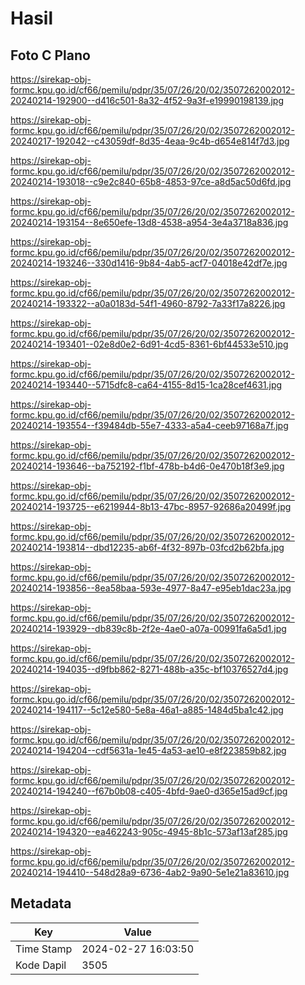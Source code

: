 # Hasil

## Foto C Plano

https://sirekap-obj-formc.kpu.go.id/cf66/pemilu/pdpr/35/07/26/20/02/3507262002012-20240214-192900--d416c501-8a32-4f52-9a3f-e19990198139.jpg

https://sirekap-obj-formc.kpu.go.id/cf66/pemilu/pdpr/35/07/26/20/02/3507262002012-20240217-192042--c43059df-8d35-4eaa-9c4b-d654e814f7d3.jpg

https://sirekap-obj-formc.kpu.go.id/cf66/pemilu/pdpr/35/07/26/20/02/3507262002012-20240214-193018--c9e2c840-65b8-4853-97ce-a8d5ac50d6fd.jpg

https://sirekap-obj-formc.kpu.go.id/cf66/pemilu/pdpr/35/07/26/20/02/3507262002012-20240214-193154--8e650efe-13d8-4538-a954-3e4a3718a836.jpg

https://sirekap-obj-formc.kpu.go.id/cf66/pemilu/pdpr/35/07/26/20/02/3507262002012-20240214-193246--330d1416-9b84-4ab5-acf7-04018e42df7e.jpg

https://sirekap-obj-formc.kpu.go.id/cf66/pemilu/pdpr/35/07/26/20/02/3507262002012-20240214-193322--a0a0183d-54f1-4960-8792-7a33f17a8226.jpg

https://sirekap-obj-formc.kpu.go.id/cf66/pemilu/pdpr/35/07/26/20/02/3507262002012-20240214-193401--02e8d0e2-6d91-4cd5-8361-6bf44533e510.jpg

https://sirekap-obj-formc.kpu.go.id/cf66/pemilu/pdpr/35/07/26/20/02/3507262002012-20240214-193440--5715dfc8-ca64-4155-8d15-1ca28cef4631.jpg

https://sirekap-obj-formc.kpu.go.id/cf66/pemilu/pdpr/35/07/26/20/02/3507262002012-20240214-193554--f39484db-55e7-4333-a5a4-ceeb97168a7f.jpg

https://sirekap-obj-formc.kpu.go.id/cf66/pemilu/pdpr/35/07/26/20/02/3507262002012-20240214-193646--ba752192-f1bf-478b-b4d6-0e470b18f3e9.jpg

https://sirekap-obj-formc.kpu.go.id/cf66/pemilu/pdpr/35/07/26/20/02/3507262002012-20240214-193725--e6219944-8b13-47bc-8957-92686a20499f.jpg

https://sirekap-obj-formc.kpu.go.id/cf66/pemilu/pdpr/35/07/26/20/02/3507262002012-20240214-193814--dbd12235-ab6f-4f32-897b-03fcd2b62bfa.jpg

https://sirekap-obj-formc.kpu.go.id/cf66/pemilu/pdpr/35/07/26/20/02/3507262002012-20240214-193856--8ea58baa-593e-4977-8a47-e95eb1dac23a.jpg

https://sirekap-obj-formc.kpu.go.id/cf66/pemilu/pdpr/35/07/26/20/02/3507262002012-20240214-193929--db839c8b-2f2e-4ae0-a07a-00991fa6a5d1.jpg

https://sirekap-obj-formc.kpu.go.id/cf66/pemilu/pdpr/35/07/26/20/02/3507262002012-20240214-194035--d9fbb862-8271-488b-a35c-bf10376527d4.jpg

https://sirekap-obj-formc.kpu.go.id/cf66/pemilu/pdpr/35/07/26/20/02/3507262002012-20240214-194117--5c12e580-5e8a-46a1-a885-1484d5ba1c42.jpg

https://sirekap-obj-formc.kpu.go.id/cf66/pemilu/pdpr/35/07/26/20/02/3507262002012-20240214-194204--cdf5631a-1e45-4a53-ae10-e8f223859b82.jpg

https://sirekap-obj-formc.kpu.go.id/cf66/pemilu/pdpr/35/07/26/20/02/3507262002012-20240214-194240--f67b0b08-c405-4bfd-9ae0-d365e15ad9cf.jpg

https://sirekap-obj-formc.kpu.go.id/cf66/pemilu/pdpr/35/07/26/20/02/3507262002012-20240214-194320--ea462243-905c-4945-8b1c-573af13af285.jpg

https://sirekap-obj-formc.kpu.go.id/cf66/pemilu/pdpr/35/07/26/20/02/3507262002012-20240214-194410--548d28a9-6736-4ab2-9a90-5e1e21a83610.jpg


## Metadata

| Key        | Value               |
| ---------- | ------------------- |
| Time Stamp | 2024-02-27 16:03:50 |
| Kode Dapil | 3505                |



